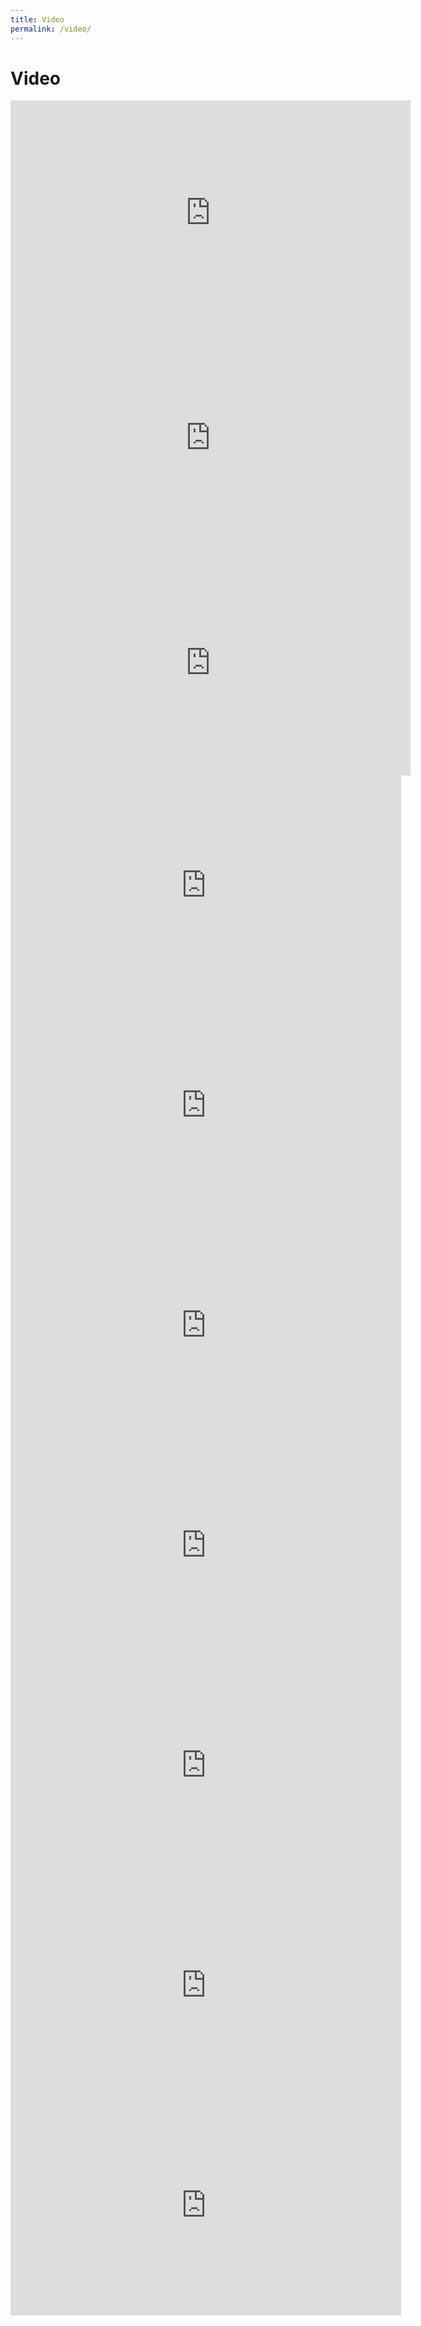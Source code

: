 ```yaml
---
title: Video
permalink: /video/
---
```


Video
=====

<iframe src="https://player.vimeo.com/video/289365164" width="640" height="360" frameborder="0" allowfullscreen="allowfullscreen"></iframe>

<iframe src="https://player.vimeo.com/video/289363757" width="640" height="360" frameborder="0" allowfullscreen="allowfullscreen"></iframe>

<iframe src="https://player.vimeo.com/video/269759637" width="640" height="360" frameborder="0" allowfullscreen="allowfullscreen"></iframe>

<iframe src="https://player.vimeo.com/video/204606703?app_id=122963" width="625" height="352" frameborder="0" title="Grand Park&#039;s Downtown Bookfest" webkitallowfullscreen mozallowfullscreen allowfullscreen></iframe>

<iframe src="https://player.vimeo.com/video/165034815?app_id=122963" width="625" height="352" frameborder="0" title="Grand Park + The Music Center&#039;s N.Y.E.L.A." webkitallowfullscreen mozallowfullscreen allowfullscreen></iframe>

<iframe src="https://player.vimeo.com/video/163023865?app_id=122963" width="625" height="352" frameborder="0" title="Grand Park&#039;s Downtown D&iacute;a de los Muertos with Noche de Ofrenda" webkitallowfullscreen mozallowfullscreen allowfullscreen></iframe>

<iframe src="https://player.vimeo.com/video/145930131?app_id=122963" width="625" height="352" frameborder="0" title="Grand Park&#039;s PROUD Stories" webkitallowfullscreen mozallowfullscreen allowfullscreen></iframe>

<iframe src="https://player.vimeo.com/video/145929337?app_id=122963" width="625" height="352" frameborder="0" title="Grand Park&#039;s SUNDAY SESSIONS" webkitallowfullscreen mozallowfullscreen allowfullscreen></iframe>

<iframe src="https://player.vimeo.com/video/82051161?app_id=122963" width="625" height="352" frameborder="0" title="Grand Park + The Music Center&#039;s 4th of July Block Party" webkitallowfullscreen mozallowfullscreen allowfullscreen></iframe>

<iframe src="https://player.vimeo.com/video/82056582?app_id=122963" width="625" height="352" frameborder="0" title="Grand Park Opening Celebration 2012" webkitallowfullscreen mozallowfullscreen allowfullscreen></iframe>
